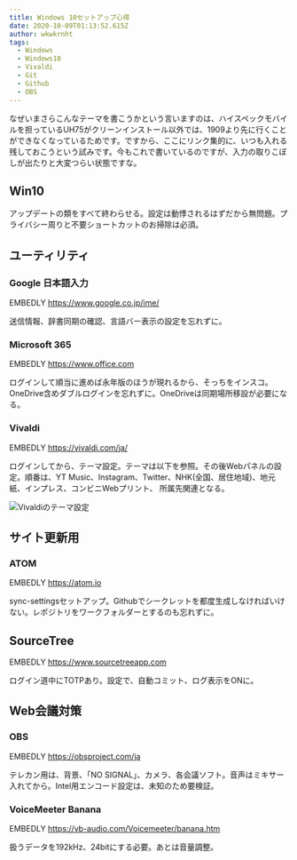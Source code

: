 ```yaml
---
title: Windows 10セットアップ心得
date: 2020-10-09T01:13:52.615Z
author: wkwkrnht
tags:
  - Windows
  - Windows10
  - Vivaldi
  - Git
  - Github
  - OBS
---
```

なぜいまさらこんなテーマを書こうかという言いますのは、ハイスペックモバイルを担っているUH75がクリーンインストール以外では、1909より先に行くことができなくなっているためです。ですから、ここにリンク集的に、いつも入れる残しておこうという試みです。今もこれで書いているのですが、入力の取りこぼしが出たりと大変つらい状態ですな。

## Win10

アップデートの類をすべて終わらせる。設定は動悸されるはずだから無問題。プライバシー周りと不要ショートカットのお掃除は必須。

## ユーティリティ

### Google 日本語入力

EMBEDLY https://www.google.co.jp/ime/

送信情報、辞書同期の確認、言語バー表示の設定を忘れずに。

### Microsoft 365

EMBEDLY https://www.office.com

ログインして順当に進めば永年版のほうが現れるから、そっちをインスコ。OneDrive含めダブルログインを忘れずに。OneDriveは同期場所移設が必要になる。

### Vivaldi

EMBEDLY https://vivaldi.com/ja/

ログインしてから、テーマ設定。テーマは以下を参照。その後Webパネルの設定。順番は、YT Music、Instagram、Twitter、NHK(全国、居住地域)、地元紙、インプレス、コンビニWebプリント、 所属先関連となる。

![Vivaldiのテーマ設定](https://res.cloudinary.com/wkwkrnht/image/upload/v1602205115/2020-10-09_09.56.10_vivaldi_869203dce0dd_logb06.png)

## サイト更新用

### ATOM

EMBEDLY https://atom.io

sync-settingsセットアップ。Githubでシークレットを都度生成しなければいけない。レポジトリをワークフォルダーとするのも忘れずに。

## SourceTree

EMBEDLY https://www.sourcetreeapp.com

ログイン道中にTOTPあり。設定で、自動コミット、ログ表示をONに。

## Web会議対策

### OBS

EMBEDLY https://obsproject.com/ja

テレカン用は、背景、「NO SIGNAL」、カメラ、各会議ソフト。音声はミキサー入れてから。Intel用エンコード設定は、未知のため要検証。

### VoiceMeeter Banana

EMBEDLY https://vb-audio.com/Voicemeeter/banana.htm

扱うデータを192kHz、24bitにする必要。あとは音量調整。